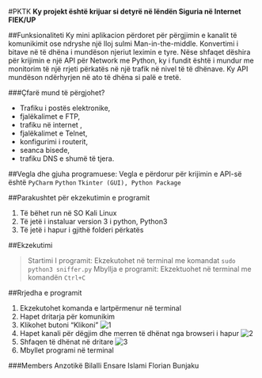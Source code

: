 #PKTK
**Ky projekt është krijuar si detyrë në lëndën Siguria në Internet FIEK/UP**

##Funksionaliteti
Ky mini aplikacion përdoret për përgjimin e kanalit të komunikimit ose ndryshe një lloj sulmi Man-in-the-middle.
Konvertimi i bitave në të dhëna i mundëson njeriut leximin e tyre. Nëse shfaqet dëshira për krijimin e një API për Network me Python, ky i fundit është i mundur me monitorim të një rrjeti përkatës në një trafik në nivel të të dhënave.
Ky API mundëson ndërhyrjen në ato të dhëna si palë e tretë.

###Çfarë mund të përgjohet?
-	Trafiku i postës elektronike,
-	fjalëkalimet e FTP,
-	trafiku në internet ,
-	fjalëkalimet e Telnet,
-	konfigurimi i routerit, 
-	seanca bisede, 
-	trafiku DNS e shumë të tjera.

##Vegla dhe gjuha programuese:
Vegla e përdorur për krijimin e API-së është `PyCharm`
`Python`
`Tkinter (GUI), Python Package`

##Parakushtet për ekzekutimin e programit
1.	Të bëhet run në SO Kali Linux
2.	Të jetë i instaluar version 3 i python, Python3
3.	Të jetë i hapur i gjithë folderi përkatës

##Ekzekutimi
> Startimi I programit:
Ekzekutohet në terminal me komandat 
`sudo python3 sniffer.py`
> Mbyllja e programit:
Ekzektuohet në terminal me komandën
`Ctrl+C`


##Rrjedha e programit
1.	Ekzekutohet komanda e lartpërmenur në terminal
2.	Hapet dritarja për komunikim
3.	Klikohet butoni “Klikoni”
![1](https://user-images.githubusercontent.com/58053060/107862309-42aaed00-6e4c-11eb-8648-52c6c7ffe7f1.png)
4.	Hapet kanali për dëgjim dhe merren të dhënat nga browseri i hapur
![2](https://user-images.githubusercontent.com/58053060/107862315-50607280-6e4c-11eb-82ba-f35e8d5b062f.png)
5.	Shfaqen të dhënat në dritare
![3](https://user-images.githubusercontent.com/58053060/107862321-58b8ad80-6e4c-11eb-8e48-420cc81a09aa.png)
6.	Mbyllet programi në terminal

###Members
Anzotikë Bilalli
Ensare Islami
Florian Bunjaku



